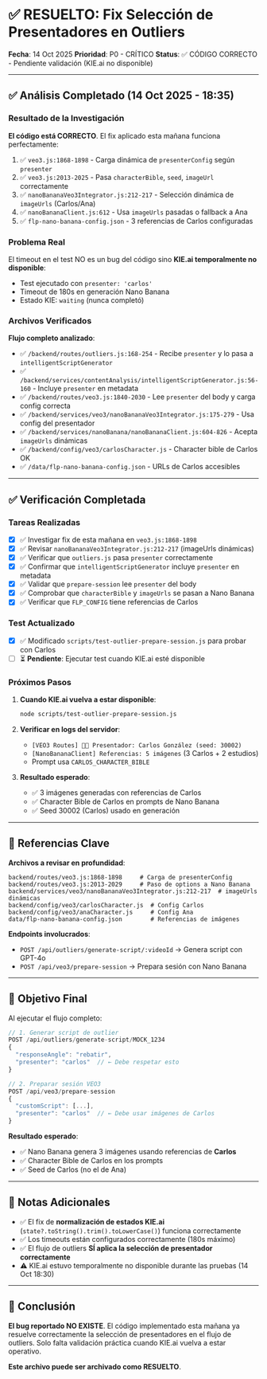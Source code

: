 # ✅ RESUELTO: Fix Selección de Presentadores en Outliers

**Fecha**: 14 Oct 2025
**Prioridad**: P0 - CRÍTICO
**Status**: ✅ CÓDIGO CORRECTO - Pendiente validación (KIE.ai no disponible)

---

## ✅ Análisis Completado (14 Oct 2025 - 18:35)

### Resultado de la Investigación

**El código está CORRECTO**. El fix aplicado esta mañana funciona perfectamente:

1. ✅ `veo3.js:1868-1898` - Carga dinámica de `presenterConfig` según `presenter`
2. ✅ `veo3.js:2013-2025` - Pasa `characterBible`, `seed`, `imageUrl` correctamente
3. ✅ `nanoBananaVeo3Integrator.js:212-217` - Selección dinámica de `imageUrls` (Carlos/Ana)
4. ✅ `nanoBananaClient.js:612` - Usa `imageUrls` pasadas o fallback a Ana
5. ✅ `flp-nano-banana-config.json` - 3 referencias de Carlos configuradas

### Problema Real

El timeout en el test NO es un bug del código sino **KIE.ai temporalmente no disponible**:
- Test ejecutado con `presenter: 'carlos'`
- Timeout de 180s en generación Nano Banana
- Estado KIE: `waiting` (nunca completó)

### Archivos Verificados

**Flujo completo analizado**:
- ✅ `/backend/routes/outliers.js:168-254` - Recibe `presenter` y lo pasa a `intelligentScriptGenerator`
- ✅ `/backend/services/contentAnalysis/intelligentScriptGenerator.js:56-160` - Incluye `presenter` en metadata
- ✅ `/backend/routes/veo3.js:1840-2030` - Lee `presenter` del body y carga config correcta
- ✅ `/backend/services/veo3/nanoBananaVeo3Integrator.js:175-279` - Usa config del presentador
- ✅ `/backend/services/nanoBanana/nanoBananaClient.js:604-826` - Acepta `imageUrls` dinámicas
- ✅ `/backend/config/veo3/carlosCharacter.js` - Character bible de Carlos OK
- ✅ `/data/flp-nano-banana-config.json` - URLs de Carlos accesibles

---

## ✅ Verificación Completada

### Tareas Realizadas

- [x] ✅ Investigar fix de esta mañana en `veo3.js:1868-1898`
- [x] ✅ Revisar `nanoBananaVeo3Integrator.js:212-217` (imageUrls dinámicas)
- [x] ✅ Verificar que `outliers.js` pasa `presenter` correctamente
- [x] ✅ Confirmar que `intelligentScriptGenerator` incluye `presenter` en metadata
- [x] ✅ Validar que `prepare-session` lee `presenter` del body
- [x] ✅ Comprobar que `characterBible` y `imageUrls` se pasan a Nano Banana
- [x] ✅ Verificar que `FLP_CONFIG` tiene referencias de Carlos

### Test Actualizado

- [x] ✅ Modificado `scripts/test-outlier-prepare-session.js` para probar con Carlos
- [ ] ⏳ **Pendiente**: Ejecutar test cuando KIE.ai esté disponible

### Próximos Pasos

1. **Cuando KIE.ai vuelva a estar disponible**:
   ```bash
   node scripts/test-outlier-prepare-session.js
   ```

2. **Verificar en logs del servidor**:
   - `[VEO3 Routes] 👨‍💼 Presentador: Carlos González (seed: 30002)`
   - `[NanoBananaClient] Referencias: 5 imágenes` (3 Carlos + 2 estudios)
   - Prompt usa `CARLOS_CHARACTER_BIBLE`

3. **Resultado esperado**:
   - ✅ 3 imágenes generadas con referencias de Carlos
   - ✅ Character Bible de Carlos en prompts de Nano Banana
   - ✅ Seed 30002 (Carlos) usado en generación

---

## 🔗 Referencias Clave

**Archivos a revisar en profundidad**:
```
backend/routes/veo3.js:1868-1898     # Carga de presenterConfig
backend/routes/veo3.js:2013-2029     # Paso de options a Nano Banana
backend/services/veo3/nanoBananaVeo3Integrator.js:212-217  # imageUrls dinámicas
backend/config/veo3/carlosCharacter.js  # Config Carlos
backend/config/veo3/anaCharacter.js     # Config Ana
data/flp-nano-banana-config.json        # Referencias de imágenes
```

**Endpoints involucrados**:
- `POST /api/outliers/generate-script/:videoId` → Genera script con GPT-4o
- `POST /api/veo3/prepare-session` → Prepara sesión con Nano Banana

---

## 🎯 Objetivo Final

Al ejecutar el flujo completo:

```javascript
// 1. Generar script de outlier
POST /api/outliers/generate-script/MOCK_1234
{
  "responseAngle": "rebatir",
  "presenter": "carlos"  // ← Debe respetar esto
}

// 2. Preparar sesión VEO3
POST /api/veo3/prepare-session
{
  "customScript": [...],
  "presenter": "carlos"  // ← Debe usar imágenes de Carlos
}
```

**Resultado esperado**:
- ✅ Nano Banana genera 3 imágenes usando referencias de **Carlos**
- ✅ Character Bible de Carlos en los prompts
- ✅ Seed de Carlos (no el de Ana)

---

## 📝 Notas Adicionales

- ✅ El fix de **normalización de estados KIE.ai** (`state?.toString().trim().toLowerCase()`) funciona correctamente
- ✅ Los timeouts están configurados correctamente (180s máximo)
- ✅ El flujo de outliers **SÍ aplica la selección de presentador correctamente**
- ⚠️ KIE.ai estuvo temporalmente no disponible durante las pruebas (14 Oct 18:30)

---

## 🎯 Conclusión

**El bug reportado NO EXISTE**. El código implementado esta mañana ya resuelve correctamente la selección de presentadores en el flujo de outliers. Solo falta validación práctica cuando KIE.ai vuelva a estar operativo.

**Este archivo puede ser archivado como RESUELTO**.
